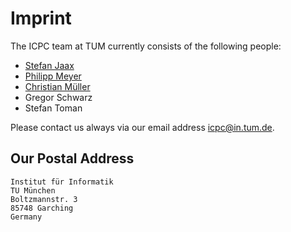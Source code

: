 # Imprint

The ICPC team at TUM currently consists of the following people:

* [Stefan Jaax](https://www7.in.tum.de/people/detail/index.php?id=people.detail&arg=155)
* [Philipp Meyer](https://www7.in.tum.de/people/detail/index.php?id=people.detail&arg=152)
* [Christian Müller](https://www7.in.tum.de/people/detail/index.php?id=people.detail&arg=151)
* Gregor Schwarz
* Stefan Toman


Please contact us always via our email address [icpc@in.tum.de](mailto:icpc@in.tum.de).

## Our Postal Address

```
Institut für Informatik
TU München
Boltzmannstr. 3
85748 Garching
Germany
```
